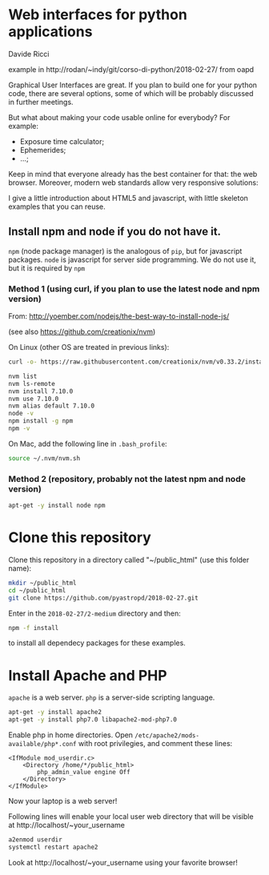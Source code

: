 
# Web interfaces for python applications
Davide Ricci

example in http://rodan/~indy/git/corso-di-python/2018-02-27/ from oapd

Graphical User Interfaces are great. If you plan to build one for your python code, there are several options, some of which will be probably discussed in further meetings. 

But what about making your code usable online for everybody? For example:

 - Exposure time calculator;
 - Ephemerides;
 - ...;

Keep in mind that everyone already has the best container for that: the web browser. 
Moreover, modern web standards allow very responsive solutions:

I give a little introduction about HTML5 and javascript, with little skeleton examples that you can reuse.

## Install npm and node if you do not have it.

`npm` (node package manager) is the analogous of `pip`, but for javascript packages.
`node` is javascript for server side programming. We do not use it, but it is required by `npm`

### Method 1 (using curl, if you plan to use the latest node and npm version)

From:
http://yoember.com/nodejs/the-best-way-to-install-node-js/

(see also https://github.com/creationix/nvm)

On Linux (other OS are treated in previous links):

```bash
curl -o- https://raw.githubusercontent.com/creationix/nvm/v0.33.2/install.sh | bash

nvm list
nvm ls-remote
nvm install 7.10.0
nvm use 7.10.0
nvm alias default 7.10.0
node -v
npm install -g npm
npm -v
```

On Mac, add the following line in `.bash_profile`:
        
```bash
source ~/.nvm/nvm.sh
```

### Method 2 (repository, probably not the latest npm and node version)

```bash
apt-get -y install node npm
```
# Clone this repository

Clone this repository in a directory called "~/public_html" (use this folder name):

```bash
mkdir ~/public_html
cd ~/public_html
git clone https://github.com/pyastropd/2018-02-27.git
```

Enter in the `2018-02-27/2-medium` directory and then:

```bash
npm -f install 
```

to install all dependecy packages for these examples.

# Install Apache and PHP

`apache` is a web server. `php` is a server-side scripting language. 

```bash
apt-get -y install apache2
apt-get -y install php7.0 libapache2-mod-php7.0
```

Enable php in home directories. Open `/etc/apache2/mods-available/php*.conf` with root privilegies, and comment these lines:

    <IfModule mod_userdir.c>
        <Directory /home/*/public_html>
            php_admin_value engine Off
        </Directory>
    </IfModule>

Now your laptop is a web server!

Following lines will enable your local user web directory that will be visible at http://localhost/~your_username

```bash
a2enmod userdir
systemctl restart apache2
```
Look at http://localhost/~your_username using your favorite browser!








